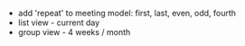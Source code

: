 - add 'repeat' to meeting model: first, last, even, odd, fourth
- list view - current day
- group view - 4 weeks / month
